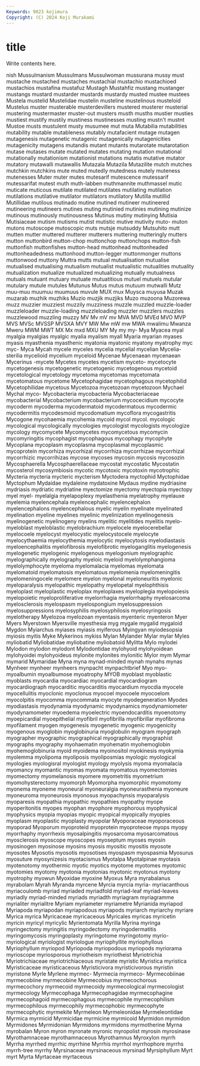 ```yaml
---
Keywords: 9023 kojimura
Copyright: (C) 2024 Koji Murakami
---
```


# title

Write contents here.



nish Mussulmanism Mussulmans Mussulwoman mussurana
mussy must mustache mustached mustaches mustachial mustachio mustachioed mustachios mustafina
mustafuz Mustagh Mustahfiz mustang mustanger mustangs mustard mustarder mustards mustardy
musted mustee mustees Mustela mustelid Mustelidae mustelin musteline mustelinous musteloid
Mustelus muster musterable musterdevillers mustered musterer musterial mustering mustermaster muster-out
musters musth musths mustier musties mustiest mustify mustily mustiness mustinesses
musting mustn't mustnt Mustoe musts mustulent musty musumee mut muta
Mutabilia mutabilities mutability mutable mutableness mutably mutafacient mutage mutagen mutagenesis
mutagenetic mutagenic mutagenically mutagenicities mutagenicity mutagens mutandis mutant mutants mutarotate
mutarotation mutase mutases mutate mutated mutates mutating mutation mutational mutationally
mutationism mutationist mutations mutatis mutative mutator mutatory mutawalli mutawallis Mutazala
Mutazila Mutazilite mutch mutches mutchkin mutchkins mute muted mutedly mutedness
mutely muteness mutenesses Muter muter mutes mutesarif mutescence mutessarif mutessarifat
mutest muth muth-labben muthmannite muthmassel mutic muticate muticous mutilate mutilated
mutilates mutilating mutilation mutilations mutilative mutilator mutilators mutilatory Mutilla mutillid
Mutillidae mutilous mutinado mutine mutined mutineer mutineered mutineering mutineers mutines
muting mutinied mutinies mutining mutinize mutinous mutinously mutinousness Mutinus mutiny
mutinying Mutisia Mutisiaceae mutism mutisms mutist mutistic mutive mutivity muto-
muton mutons mutoscope mutoscopic muts mutsje mutsuddy Mutsuhito mutt mutten
mutter muttered mutterer mutterers muttering mutteringly mutters mutton muttonbird mutton-chop
muttonchop muttonchops mutton-fish muttonfish muttonfishes mutton-head muttonhead muttonheaded muttonheadedness muttonhood
mutton-legger muttonmonger muttons muttonwood muttony Muttra mutts mutual mutualisation mutualise
mutualised mutualising mutualism mutualist mutualistic mutualities mutuality mutualization mutualize mutualized
mutualizing mutually mutualness mutuals mutuant mutuary mutuate mutuatitious mutuel mutuels
mutular mutulary mutule mutules Mutunus Mutus mutus mutuum mutwalli Mutz
muu-muu muumuu muumuus muvule MUX mux Muysca muyusa Muzak muzarab
muzhik muzhiks Muzio muzjik muzjiks Muzo muzoona Muzorewa muzz muzzier
muzziest muzzily muzziness muzzle muzzled muzzle-loader muzzleloader muzzle-loading muzzleloading muzzler
muzzlers muzzles muzzlewood muzzling muzzy MV Mv mV mv MVA
MVD MVEd MVO MVP MVS MVSc MVSSP MVSXA MVY MW
Mw mW mw MWA mwalimu Mwanza Mweru MWM MWT MX
Mx mxd MXU MY My my my- Mya Myacea myal
myalgia myalgias myalgic myalia myalism myall Myaria myarian myases myasis
myasthenia myasthenic myatonia myatonic myatony myatrophy myc myc- Myca Mycah
mycele myceles mycelia mycelial mycelian Mycelia-sterilia mycelioid mycelium myceloid Mycenae
Mycenaean mycenaean Mycerinus -mycete Mycetes mycetes mycetism myceto- mycetocyte mycetogenesis
mycetogenetic mycetogenic mycetogenous mycetoid mycetological mycetology mycetoma mycetomas mycetomata mycetomatous
mycetome Mycetophagidae mycetophagous mycetophilid Mycetophilidae mycetous Mycetozoa mycetozoan mycetozoon Mychael
Mychal myco- Mycobacteria mycobacteria Mycobacteriaceae mycobacterial Mycobacterium mycobacterium mycocecidium mycocyte
mycoderm mycoderma mycodermatoid mycodermatous mycodermic mycodermitis mycodesmoid mycodomatium mycoflora mycogastritis
Mycogone mycohaemia mycohemia mycoid mycol mycol. mycologic mycological mycologically mycologies
mycologist mycologists mycologize mycology mycomycete Mycomycetes mycomycetous mycomycin mycomyringitis mycophagist
mycophagous mycophagy mycophyte Mycoplana mycoplasm mycoplasma mycoplasmal mycoplasmic mycoprotein mycorhiza
mycorhizal mycorrhiza mycorrhizae mycorrhizal mycorrhizic mycorrihizas mycose mycoses mycosin mycosis
mycosozin Mycosphaerella Mycosphaerellaceae mycostat mycostatic Mycostatin mycosterol mycosymbiosis mycotic mycotoxic
mycotoxin mycotrophic Mycteria mycteria mycteric mycterism Myctodera myctophid Myctophidae Myctophum
Mydaidae mydaleine mydatoxine Mydaus mydine mydriasine mydriasis mydriatic mydriatine myectomize
myectomy myectopia myectopy myel myel- myelalgia myelapoplexy myelasthenia myelatrophy myelauxe
myelemia myelencephala myelencephalic myelencephalon myelencephalons myelencephalous myelic myelin myelinate myelinated
myelination myeline myelines myelinic myelinization myelinogenesis myelinogenetic myelinogeny myelins myelitic
myelitides myelitis myelo- myeloblast myeloblastic myelobrachium myelocele myelocerebellar myelocoele myelocyst
myelocystic myelocystocele myelocyte myelocythaemia myelocythemia myelocytic myelocytosis myelodiastasis myeloencephalitis myelofibrosis
myelofibrotic myeloganglitis myelogenesis myelogenetic myelogenic myelogenous myelogonium myelographic myelographically myelography
myeloic myeloid myelolymphangioma myelolymphocyte myeloma myelomalacia myelomas myelomata myelomatoid myelomatosis
myelomatous myelomenia myelomeningitis myelomeningocele myelomere myelon myelonal myeloneuritis myelonic myeloparalysis
myelopathic myelopathy myelopetal myelophthisis myeloplast myeloplastic myeloplax myeloplaxes myeloplegia myelopoiesis
myelopoietic myeloproliferative myelorrhagia myelorrhaphy myelosarcoma myelosclerosis myelospasm myelospongium myelosuppression myelosuppressions
myelosyphilis myelosyphilosis myelosyringosis myelotherapy Myelozoa myelozoan myentasis myenteric myenteron Myer
Myers Myerstown Myersville myesthesia myg mygale mygalid mygaloid Mygdon Myiarchus
myiases myiasis myiferous Myingyan myiodesopsia myiosis myitis Myke Mykerinos mykiss
Mylan Mylander Mylar mylar Myles myliobatid Myliobatidae myliobatine myliobatoid Mylitta
Mylo mylodei Mylodon mylodon mylodont Mylodontidae mylohyoid mylohyoidean mylohyoidei mylohyoideus
mylonite mylonites mylonitic Mylor mym Mymar mymarid Mymaridae Myna myna
mynad-minded mynah mynahs mynas Mynheer mynheer mynheers mynpacht mynpachtbrief Myo
myo- myoalbumin myoalbumose myoatrophy MYOB myoblast myoblastic myoblasts myocardia myocardiac
myocardial myocardiogram myocardiograph myocarditic myocarditis myocardium myocdia myocele myocellulitis myoclonic
myoclonus myocoel myocoele myocoelom myocolpitis myocomma myocommata myocyte myodegeneration Myodes
myodiastasis myodynamia myodynamic myodynamics myodynamiometer myodynamometer myoedema myoelectric myoendocarditis myoenotomy
myoepicardial myoepithelial myofibril myofibrilla myofibrillar myofibroma myofilament myogen myogenesis myogenetic
myogenic myogenicity myogenous myoglobin myoglobinuria myoglobulin myogram myograph myographer myographic
myographical myographically myographist myographs myography myohaematin myohematin myohemoglobin myohemoglobinuria myoid
myoidema myoinositol myokinesis myokymia myolemma myolipoma myoliposis myoliposmias myologic myological
myologies myologisral myologist myology myolysis myoma myomalacia myomancy myomantic myomas
myomata myomatous myomectomies myomectomy myomelanosis myomere myometritis myometrium myomohysterectomy myomorph
Myomorpha myomorphic myomotomy myonema myoneme myoneural myoneuralgia myoneurasthenia myoneure myoneuroma
myoneurosis myonosus myopachynsis myoparalysis myoparesis myopathia myopathic myopathies myopathy myope
myoperitonitis myopes myophan myophore myophorous myophysical myophysics myopia myopias myopic
myopical myopically myopies myoplasm myoplastic myoplasty myopolar Myoporaceae myoporaceous myoporad
Myoporum myoproteid myoprotein myoproteose myops myopy myorrhaphy myorrhexis myosalpingitis myosarcoma
myosarcomatous myosclerosis myoscope myoscopes myoseptum myoses myosin myosinogen myosinose myosins
myosis myositic myositis myosote myosotes Myosotis myosotis myosotises myospasm myospasmia
Myosurus myosuture myosynizesis myotacismus Myotalpa Myotalpinae myotasis myotenotomy myothermic myotic
myotics myotome myotomes myotomic myotomies myotomy myotonia myotonias myotonic myotonus
myotony myotrophy myowun Myoxidae myoxine Myoxus Myra myrabalanus myrabolam Myrah
Myranda myrcene Myrcia myrcia myria- myriacanthous myriacoulomb myriad myriaded myriadfold
myriad-leaf myriad-leaves myriadly myriad-minded myriads myriadth myriagram myriagramme myrialiter myrialitre
Myriam myriameter myriametre Myrianida myriapod Myriapoda myriapodan myriapodous myriapods myriarch
myriarchy myriare Myrica myrica Myricaceae myricaceous Myricales myricas myricetin myricin
myricyl myricylic Myrientomata Myrilla Myrina myringa myringectomy myringitis myringodectomy myringodermatitis
myringomycosis myringoplasty myringotome myringotomy myrio- myriological myriologist myriologue myriophyllite myriophyllous
Myriophyllum myriopod Myriopoda myriopodous myriopods myriorama myrioscope myriosporous myriotheism myriotheist
Myriotrichia Myriotrichiaceae myriotrichiaceous myristate myristic Myristica myristica Myristicaceae myristicaceous Myristicivora
myristicivorous myristin myristone Myrle Myrlene myrmec- Myrmecia myrmeco- Myrmecobiinae myrmecobiine
myrmecobine Myrmecobius myrmecochorous myrmecochory myrmecoid myrmecoidy myrmecological myrmecologist myrmecology Myrmecophaga
Myrmecophagidae myrmecophagine myrmecophagoid myrmecophagous myrmecophile myrmecophilism myrmecophilous myrmecophily myrmecophobic myrmecophyte
myrmecophytic myrmekite Myrmeleon Myrmeleonidae Myrmeleontidae Myrmica myrmicid Myrmicidae myrmicine myrmicoid
Myrmidon myrmidon Myrmidones Myrmidonian Myrmidons myrmidons myrmotherine Myrna myrobalan Myron
myron myronate myronic myropolist myrosin myrosinase Myrothamnaceae myrothamnaceous Myrothamnus Myroxylon
myrrh Myrrha myrrhed myrrhic myrrhine Myrrhis myrrhol myrrhophore myrrhs myrrh-tree
myrrhy Myrsinaceae myrsinaceous myrsinad Myrsiphyllum Myrt myrt Myrta Myrtaceae myrtaceous
